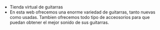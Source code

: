 * Tienda virtual de guitarras
* En esta web ofrecemos una enorme variedad de guitarras, tanto nuevas como usadas. Tambien ofrecemos todo tipo de acceosorios para que puedan obtener el mejor sonido de sus guitarras.